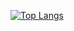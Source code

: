 
[![Top Langs](https://github-readme-stats.vercel.app/api/top-langs/?username=MaxHunko)](https://github.com/anuraghazra/github-readme-stats)
